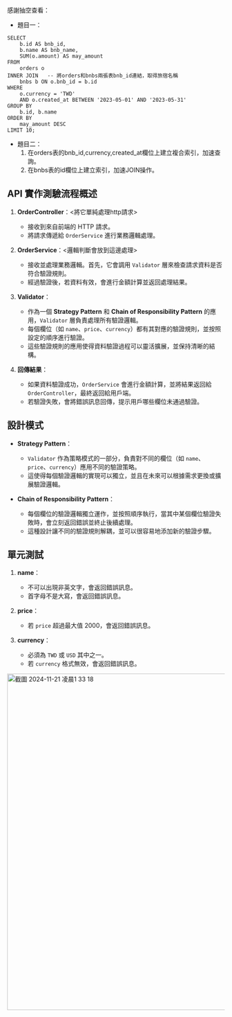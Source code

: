 感謝抽空查看：
- 題目一：
```
SELECT    
    b.id AS bnb_id,
    b.name AS bnb_name,
    SUM(o.amount) AS may_amount
FROM 
    orders o
INNER JOIN   -- 將orders和bnbs兩張表bnb_id連結，取得旅宿名稱
    bnbs b ON o.bnb_id = b.id
WHERE 
    o.currency = 'TWD'
    AND o.created_at BETWEEN '2023-05-01' AND '2023-05-31'
GROUP BY 
    b.id, b.name
ORDER BY 
    may_amount DESC
LIMIT 10;
```
- 題目二：
  1. 在orders表的bnb_id,currency,created_at欄位上建立複合索引，加速查詢。
  2. 在bnbs表的id欄位上建立索引，加速JOIN操作。

## API 實作測驗流程概述
1. **OrderController**：<將它單純處理http請求>
   - 接收到來自前端的 HTTP 請求。
   - 將請求傳遞給 `OrderService` 進行業務邏輯處理。
   
2. **OrderService**：<邏輯判斷會放到這邊處理>
   - 接收並處理業務邏輯。首先，它會調用 `Validator` 層來檢查請求資料是否符合驗證規則。
   - 經過驗證後，若資料有效，會進行金額計算並返回處理結果。
   
3. **Validator**：
   - 作為一個 **Strategy Pattern** 和 **Chain of Responsibility Pattern** 的應用，`Validator` 層負責處理所有驗證邏輯。
   - 每個欄位（如 `name`、`price`、`currency`）都有其對應的驗證規則，並按照設定的順序進行驗證。
   - 這些驗證規則的應用使得資料驗證過程可以靈活擴展，並保持清晰的結構。
   
4. **回傳結果**：
   - 如果資料驗證成功，`OrderService` 會進行金額計算，並將結果返回給 `OrderController`，最終返回給用戶端。
   - 若驗證失敗，會將錯誤訊息回傳，提示用戶哪些欄位未通過驗證。

## 設計模式

- **Strategy Pattern**：
  - `Validator` 作為策略模式的一部分，負責對不同的欄位（如 `name`、`price`、`currency`）應用不同的驗證策略。
  - 這使得每個驗證邏輯的實現可以獨立，並且在未來可以根據需求更換或擴展驗證邏輯。

- **Chain of Responsibility Pattern**：
  - 每個欄位的驗證邏輯獨立運作，並按照順序執行，當其中某個欄位驗證失敗時，會立刻返回錯誤並終止後續處理。
  - 這種設計讓不同的驗證規則解耦，並可以很容易地添加新的驗證步驟。

## 單元測試
1. **name**：
   - 不可以出現非英文字，會返回錯誤訊息。
   - 首字母不是大寫，會返回錯誤訊息。

2. **price**：
   - 若 `price` 超過最大值 2000，會返回錯誤訊息。

3. **currency**：
   - 必須為 `TWD` 或 `USD` 其中之一。
   - 若 `currency` 格式無效，會返回錯誤訊息。
<img width="777" alt="截圖 2024-11-21 凌晨1 33 18" src="https://github.com/user-attachments/assets/e16d3cc1-6ae4-422d-8152-86bae3e0c0d3">
     
